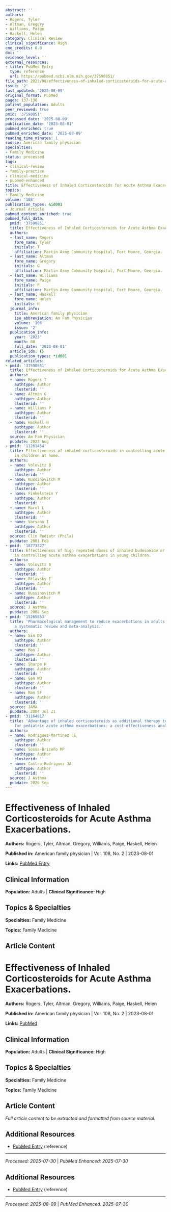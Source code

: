 ```yaml
---
abstract: ''
authors:
- Rogers, Tyler
- Altman, Gregory
- Williams, Paige
- Haskell, Helen
category: Clinical Review
clinical_significance: High
cme_credits: 0.0
doi: ''
evidence_level: ''
external_resources:
- title: PubMed Entry
  type: reference
  url: https://pubmed.ncbi.nlm.nih.gov/37590851/
file_path: 2023/08/effectiveness-of-inhaled-corticosteroids-for-acute-asthma-ex.md
issue: '2'
last_updated: '2025-08-09'
original_format: PubMed
pages: 137-138
patient_population: Adults
peer_reviewed: true
pmid: '37590851'
processed_date: '2025-08-09'
publication_date: '2023-08-01'
pubmed_enriched: true
pubmed_enriched_date: '2025-08-09'
reading_time_minutes: 1
source: American family physician
specialties:
- Family Medicine
status: processed
tags:
- clinical-review
- family-practice
- clinical-medicine
- pubmed-enhanced
title: Effectiveness of Inhaled Corticosteroids for Acute Asthma Exacerbations.
topics:
- Family Medicine
volume: '108'
publication_types: &id001
- Journal Article
pubmed_content_enriched: true
pubmed_full_data:
  pmid: '37590851'
  title: Effectiveness of Inhaled Corticosteroids for Acute Asthma Exacerbations.
  authors:
  - last_name: Rogers
    fore_name: Tyler
    initials: T
    affiliation: Martin Army Community Hospital, Fort Moore, Georgia.
  - last_name: Altman
    fore_name: Gregory
    initials: G
    affiliation: Martin Army Community Hospital, Fort Moore, Georgia.
  - last_name: Williams
    fore_name: Paige
    initials: P
    affiliation: Martin Army Community Hospital, Fort Moore, Georgia.
  - last_name: Haskell
    fore_name: Helen
    initials: H
  journal_info:
    title: American family physician
    iso_abbreviation: Am Fam Physician
    volume: '108'
    issue: '2'
  publication_info:
    year: '2023'
    month: 08
    full_date: '2023-08-01'
  article_ids: {}
  publication_types: *id001
related_articles:
- pmid: '37590851'
  title: Effectiveness of Inhaled Corticosteroids for Acute Asthma Exacerbations.
  authors:
  - name: Rogers T
    authtype: Author
    clusterid: ''
  - name: Altman G
    authtype: Author
    clusterid: ''
  - name: Williams P
    authtype: Author
    clusterid: ''
  - name: Haskell H
    authtype: Author
    clusterid: ''
  source: Am Fam Physician
  pubdate: 2023 Aug
- pmid: '11261454'
  title: Effectiveness of inhaled corticosteroids in controlling acute asthma exacerbations
    in children at home.
  authors:
  - name: Volovitz B
    authtype: Author
    clusterid: ''
  - name: Nussinovitch M
    authtype: Author
    clusterid: ''
  - name: Finkelstein Y
    authtype: Author
    clusterid: ''
  - name: Harel L
    authtype: Author
    clusterid: ''
  - name: Varsano I
    authtype: Author
    clusterid: ''
  source: Clin Pediatr (Phila)
  pubdate: 2001 Feb
- pmid: '18773327'
  title: Effectiveness of high repeated doses of inhaled budesonide or fluticasone
    in controlling acute asthma exacerbations in young children.
  authors:
  - name: Volovitz B
    authtype: Author
    clusterid: ''
  - name: Bilavsky E
    authtype: Author
    clusterid: ''
  - name: Nussinovitch M
    authtype: Author
    clusterid: ''
  source: J Asthma
  pubdate: 2008 Sep
- pmid: '15265853'
  title: 'Pharmacological management to reduce exacerbations in adults with asthma:
    a systematic review and meta-analysis.'
  authors:
  - name: Sin DD
    authtype: Author
    clusterid: ''
  - name: Man J
    authtype: Author
    clusterid: ''
  - name: Sharpe H
    authtype: Author
    clusterid: ''
  - name: Gan WQ
    authtype: Author
    clusterid: ''
  - name: Man SF
    authtype: Author
    clusterid: ''
  source: JAMA
  pubdate: 2004 Jul 21
- pmid: '31164017'
  title: 'Advantage of inhaled corticosteroids as additional therapy to systemic corticosteroids
    for pediatric acute asthma exacerbations: a cost-effectiveness analysis.'
  authors:
  - name: Rodriguez-Martinez CE
    authtype: Author
    clusterid: ''
  - name: Sossa-Briceño MP
    authtype: Author
    clusterid: ''
  - name: Castro-Rodriguez JA
    authtype: Author
    clusterid: ''
  source: J Asthma
  pubdate: 2020 Sep
---
```


# Effectiveness of Inhaled Corticosteroids for Acute Asthma Exacerbations.

**Authors:** Rogers, Tyler, Altman, Gregory, Williams, Paige, Haskell, Helen

**Published in:** American family physician | Vol. 108, No. 2 | 2023-08-01

**Links:** [PubMed Entry](https://pubmed.ncbi.nlm.nih.gov/37590851/)

## Clinical Information

**Population:** Adults | **Clinical Significance:** High

## Topics & Specialties

**Specialties:** Family Medicine

**Topics:** Family Medicine

## Article Content

# Effectiveness of Inhaled Corticosteroids for Acute Asthma Exacerbations.

**Authors:** Rogers, Tyler, Altman, Gregory, Williams, Paige, Haskell, Helen

**Published in:** American family physician | Vol. 108, No. 2 | 2023-08-01

**Links:** [PubMed](https://pubmed.ncbi.nlm.nih.gov/37590851/)

## Clinical Information

**Population:** Adults | **Clinical Significance:** High

## Topics & Specialties

**Specialties:** Family Medicine

**Topics:** Family Medicine

## Article Content

*Full article content to be extracted and formatted from source material.*

## Additional Resources

- [PubMed Entry](https://pubmed.ncbi.nlm.nih.gov/37590851/) (reference)

---

*Processed: 2025-07-30* | *PubMed Enhanced: 2025-07-30*

## Additional Resources

- [PubMed Entry](https://pubmed.ncbi.nlm.nih.gov/37590851/) (reference)

---

*Processed: 2025-08-09* | *PubMed Enhanced: 2025-07-30*
